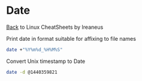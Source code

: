 # Date

[Back](README.md) to Linux CheatSheets by Ireaneus

Print date in format suitable for affixing to file names

```bash
date +"%Y%m%d_%H%M%S"
```

Convert Unix timestamp to Date

```bash
date -d @1440359821
```
